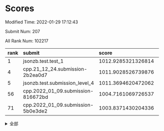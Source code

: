 # Scores

Modified Time: 2022-01-29 17:12:43

Submit Num: 207

All Rank Num: 102217

| rank |               submit               |       score        |       sigma        | pk_num |
| :--- | :--------------------------------- | :----------------- | :----------------- | :----- |
| 1    | jsonzb.test.test_1                 | 1012.9285321326814 | 0.8013822360236763 | 1974   |
| 4    | cpp.21_12_24.submission-2b2ea0d7   | 1011.9028526739876 | 0.7781089728253164 | 1973   |
| 5    | jsonzb.test.submission_level_4     | 1011.3694620472062 | 0.7792283807257884 | 1974   |
| 56   | cpp.2022_01_09.submission-816672bd | 1004.7161069726537 | 0.7164651491191424 | 1974   |
| 71   | cpp.2022_01_09.submission-5b0e3de2 | 1003.8371430204336 | 0.7087645287673686 | 1979   |


<details>
<summary>全部</summary>

| rank |                 submit                 |       score        |       sigma        | pk_num |
| :--- | :------------------------------------- | :----------------- | :----------------- | :----- |
| 1    | jsonzb.test.test_1                     | 1012.9285321326814 | 0.8013822360236763 | 1974   |
| 2    | gobigger.level_3.submission_level_3_49 | 1012.6760313319664 | 0.7948637900597921 | 1978   |
| 3    | gobigger.level_3.submission_level_3_24 | 1012.2181089128159 | 0.7845838027267142 | 1970   |
| 4    | cpp.21_12_24.submission-2b2ea0d7       | 1011.9028526739876 | 0.7781089728253164 | 1973   |
| 5    | jsonzb.test.submission_level_4         | 1011.3694620472062 | 0.7792283807257884 | 1974   |
| 6    | gobigger.level_3.submission_level_3_7  | 1011.3460783582491 | 0.7933762307834142 | 1972   |
| 7    | gobigger.level_3.submission_level_3_0  | 1011.3173817412439 | 0.7675296391049711 | 1974   |
| 8    | gobigger.level_3.submission_level_3_2  | 1011.2222746793674 | 0.7542848009197285 | 1976   |
| 9    | gobigger.level_3.submission_level_3_41 | 1011.1011859218388 | 0.7604793227604341 | 1975   |
| 10   | gobigger.level_3.submission_level_3_19 | 1010.9384613688143 | 0.7641926420173364 | 1980   |
| 11   | gobigger.level_3.submission_level_3_43 | 1010.775964980236  | 0.7572744349481373 | 1975   |
| 12   | gobigger.level_3.submission_level_3_40 | 1010.7597584920929 | 0.766245993052735  | 1979   |
| 13   | gobigger.level_3.submission_level_3_9  | 1010.73724233306   | 0.7703381317059357 | 1981   |
| 14   | gobigger.level_3.submission_level_3_18 | 1010.6083336318803 | 0.7795018710020579 | 1977   |
| 15   | gobigger.level_3.submission_level_3_45 | 1010.5832724303295 | 0.7625587003856349 | 1977   |
| 16   | gobigger.level_3.submission_level_3_35 | 1010.5185082106137 | 0.7649570775716703 | 1973   |
| 17   | gobigger.level_3.submission_level_3_5  | 1010.502949146244  | 0.7651375962899839 | 1979   |
| 18   | gobigger.level_3.submission_level_3_8  | 1010.4619203600008 | 0.7641933335002049 | 1973   |
| 19   | gobigger.level_3.submission_level_3_1  | 1010.4322057764656 | 0.7684106607060419 | 1979   |
| 20   | gobigger.level_3.submission_level_3_22 | 1010.2574607983665 | 0.7517230775453846 | 1981   |
| 21   | gobigger.level_3.submission_level_3_37 | 1010.2570415810441 | 0.7590816619048791 | 1974   |
| 22   | gobigger.level_3.submission_level_3_27 | 1010.1466329078025 | 0.7506527055674891 | 1971   |
| 23   | gobigger.level_3.submission_level_3_42 | 1010.0673031003872 | 0.7600640525205142 | 1973   |
| 24   | gobigger.level_3.submission_level_3_10 | 1010.0366252987795 | 0.7489171451332916 | 1981   |
| 25   | gobigger.level_3.submission_level_3_26 | 1009.9775742320485 | 0.7578752076327528 | 1971   |
| 26   | gobigger.level_3.submission_level_3_29 | 1009.9526113902252 | 0.7671688075228335 | 1978   |
| 27   | gobigger.level_3.submission_level_3_13 | 1009.8695338619756 | 0.7624571041176147 | 1978   |
| 28   | gobigger.level_3.submission_level_3_14 | 1009.8349618756163 | 0.7418998811588167 | 1980   |
| 29   | gobigger.level_3.submission_level_3_47 | 1009.8097997251397 | 0.7498072847511748 | 1972   |
| 30   | gobigger.level_3.submission_level_3_4  | 1009.7674277007407 | 0.7601445926800741 | 1980   |
| 31   | gobigger.level_3.submission_level_3_6  | 1009.7523848087495 | 0.771748037945909  | 1982   |
| 32   | gobigger.level_3.submission_level_3_34 | 1009.7435859776432 | 0.7704992547003655 | 1975   |
| 33   | gobigger.level_3.submission_level_3_32 | 1009.7091180811657 | 0.7491105524264222 | 1975   |
| 34   | gobigger.level_3.submission_level_3_28 | 1009.7044193891209 | 0.7644705220769077 | 1980   |
| 35   | gobigger.level_3.submission_level_3_12 | 1009.6994900979707 | 0.7417891208048935 | 1972   |
| 36   | gobigger.level_3.submission_level_3_30 | 1009.6644294320868 | 0.7588657688053144 | 1973   |
| 37   | gobigger.level_3.submission_level_3_31 | 1009.6209019112977 | 0.7661121143146858 | 1976   |
| 38   | gobigger.level_3.submission_level_3_46 | 1009.590395294469  | 0.7750840303868647 | 1975   |
| 39   | gobigger.level_3.submission_level_3_3  | 1009.4222436088272 | 0.7558949270017387 | 1975   |
| 40   | gobigger.level_3.submission_level_3_11 | 1009.3502747164596 | 0.7548657023362517 | 1976   |
| 41   | gobigger.level_3.submission_level_3_44 | 1009.3481811344626 | 0.7380898433089521 | 1972   |
| 42   | gobigger.level_3.submission_level_3_17 | 1009.0393448609891 | 0.7665128036871387 | 1975   |
| 43   | gobigger.level_3.submission_level_3_23 | 1008.9287901954386 | 0.7628235935162698 | 1976   |
| 44   | gobigger.level_3.submission_level_3_25 | 1008.8451943131378 | 0.7474478156992345 | 1978   |
| 45   | gobigger.level_3.submission_level_3_39 | 1008.7626117139333 | 0.7456925423897394 | 1978   |
| 46   | gobigger.level_3.submission_level_3_20 | 1008.7162854928371 | 0.7301845379869    | 1975   |
| 47   | gobigger.level_3.submission_level_3_36 | 1008.6599412679859 | 0.7349005167239562 | 1977   |
| 48   | gobigger.level_3.submission_level_3_15 | 1008.6284098397758 | 0.7383140658725174 | 1973   |
| 49   | gobigger.level_3.submission_level_3_33 | 1008.5750652390097 | 0.7524551760028975 | 1977   |
| 50   | gobigger.level_3.submission_level_3_38 | 1008.5654396433937 | 0.7429210387794528 | 1973   |
| 51   | gobigger.level_3.submission_level_3_16 | 1008.3654403369106 | 0.7573583852190259 | 1972   |
| 52   | gobigger.level_3.submission_level_3_21 | 1008.3466062055332 | 0.7456841742541039 | 1978   |
| 53   | gobigger.level_3.submission_level_3_48 | 1008.3400521420765 | 0.7352302477326457 | 1975   |
| 54   | gobigger.level_1.submission_level_1_6  | 1004.8788706560198 | 0.7141511315767624 | 1968   |
| 55   | gobigger.level_1.submission_level_1_48 | 1004.7706593569657 | 0.7275205680280935 | 1972   |
| 56   | cpp.2022_01_09.submission-816672bd     | 1004.7161069726537 | 0.7164651491191424 | 1974   |
| 57   | gobigger.level_1.submission_level_1_0  | 1004.675588190485  | 0.7196205179712633 | 1974   |
| 58   | gobigger.level_1.submission_level_1_33 | 1004.6422913174491 | 0.7110997026726005 | 1974   |
| 59   | gobigger.level_1.submission_level_1_21 | 1004.5213578074272 | 0.7290481338113433 | 1972   |
| 60   | gobigger.level_1.submission_level_1_15 | 1004.5146726659809 | 0.7109719294991943 | 1977   |
| 61   | gobigger.level_1.submission_level_1_36 | 1004.4698002156554 | 0.7186750452892522 | 1972   |
| 62   | gobigger.level_1.submission_level_1_35 | 1004.422071203854  | 0.703274009309482  | 1973   |
| 63   | gobigger.level_1.submission_level_1_40 | 1004.4048091937811 | 0.7159181169019749 | 1979   |
| 64   | gobigger.level_1.submission_level_1_37 | 1004.3772623489527 | 0.7280926886108026 | 1974   |
| 65   | gobigger.level_1.submission_level_1_20 | 1004.304726731434  | 0.7311629987359907 | 1977   |
| 66   | gobigger.level_1.submission_level_1_27 | 1004.2664038520104 | 0.7309622553012944 | 1979   |
| 67   | gobigger.level_1.submission_level_1_25 | 1004.2481473985194 | 0.7232284539906013 | 1971   |
| 68   | gobigger.level_1.submission_level_1_19 | 1004.0872134426595 | 0.7167390650212514 | 1977   |
| 69   | gobigger.level_1.submission_level_1_2  | 1003.8842612794812 | 0.7053612765465386 | 1979   |
| 70   | gobigger.level_1.submission_level_1_4  | 1003.839430348926  | 0.7083369099524396 | 1977   |
| 71   | cpp.2022_01_09.submission-5b0e3de2     | 1003.8371430204336 | 0.7087645287673686 | 1979   |
| 72   | gobigger.level_1.submission_level_1_18 | 1003.8132869556698 | 0.7235099269239099 | 1971   |
| 73   | gobigger.level_1.submission_level_1_14 | 1003.8015463817334 | 0.7210419902896094 | 1981   |
| 74   | gobigger.level_1.submission_level_1_47 | 1003.6001194588066 | 0.7122839686749912 | 1971   |
| 75   | gobigger.level_1.submission_level_1_1  | 1003.5401438504192 | 0.7182320983111125 | 1975   |
| 76   | gobigger.level_1.submission_level_1_17 | 1003.5264676870145 | 0.720525360629741  | 1969   |
| 77   | gobigger.level_1.submission_level_1_9  | 1003.5030496394523 | 0.7276946420189422 | 1978   |
| 78   | gobigger.level_1.submission_level_1_43 | 1003.5003008396907 | 0.7214787839974408 | 1977   |
| 79   | gobigger.level_1.submission_level_1_12 | 1003.4818867081026 | 0.7126513387071336 | 1973   |
| 80   | gobigger.level_1.submission_level_1_28 | 1003.460728499007  | 0.7253643372481526 | 1977   |
| 81   | gobigger.level_1.submission_level_1_44 | 1003.4492446834728 | 0.7254691230069815 | 1978   |
| 82   | gobigger.level_1.submission_level_1_42 | 1003.288166255427  | 0.7171043829476982 | 1978   |
| 83   | gobigger.level_1.submission_level_1_13 | 1003.2622700430934 | 0.7116289187856031 | 1977   |
| 84   | gobigger.level_1.submission_level_1_5  | 1003.2525091609963 | 0.7175859517769663 | 1974   |
| 85   | gobigger.level_1.submission_level_1_46 | 1003.1094453423243 | 0.7120606146447284 | 1970   |
| 86   | gobigger.level_1.submission_level_1_11 | 1003.0620046688518 | 0.7062692463195347 | 1980   |
| 87   | gobigger.level_1.submission_level_1_32 | 1003.0230297340066 | 0.7184503735027101 | 1974   |
| 88   | gobigger.level_1.submission_level_1_49 | 1002.9977364711734 | 0.7209823688963994 | 1974   |
| 89   | gobigger.level_1.submission_level_1_29 | 1002.9808590187016 | 0.7166917424432214 | 1974   |
| 90   | gobigger.level_1.submission_level_1_23 | 1002.9786132044868 | 0.704595221852919  | 1972   |
| 91   | gobigger.level_1.submission_level_1_38 | 1002.9318503543586 | 0.712655032002785  | 1976   |
| 92   | gobigger.level_1.submission_level_1_34 | 1002.9239580157764 | 0.7106935684565504 | 1980   |
| 93   | gobigger.level_1.submission_level_1_22 | 1002.8938111119097 | 0.7087494019646859 | 1978   |
| 94   | gobigger.level_1.submission_level_1_26 | 1002.7463811033934 | 0.7192976685377077 | 1975   |
| 95   | gobigger.level_1.submission_level_1_24 | 1002.7037736079083 | 0.719686059922154  | 1970   |
| 96   | gobigger.level_1.submission_level_1_30 | 1002.5805281309221 | 0.7245630589185243 | 1973   |
| 97   | gobigger.level_1.submission_level_1_45 | 1002.5338242578396 | 0.7200958255678499 | 1969   |
| 98   | gobigger.level_1.submission_level_1_39 | 1002.4438651601296 | 0.7169029482672981 | 1980   |
| 99   | gobigger.level_1.submission_level_1_41 | 1002.2765834859625 | 0.7035181095047157 | 1974   |
| 100  | gobigger.level_1.submission_level_1_8  | 1002.2582477766837 | 0.7141763350997494 | 1975   |
| 101  | gobigger.level_1.submission_level_1_3  | 1002.1160702746765 | 0.7030334399114858 | 1973   |
| 102  | gobigger.level_1.submission_level_1_7  | 1002.0700412867302 | 0.701868900633849  | 1972   |
| 103  | gobigger.level_1.submission_level_1_16 | 1001.9532347523564 | 0.7119467542893634 | 1975   |
| 104  | gobigger.level_1.submission_level_1_31 | 1001.8143479592695 | 0.7359061434000111 | 1977   |
| 105  | gobigger.level_1.submission_level_1_10 | 1001.7982149247358 | 0.7198311062011232 | 1975   |
| 106  | gobigger.random.submission_random_16   | 997.3921032186951  | 0.706641962310271  | 1973   |
| 107  | gobigger.random.submission_random_34   | 997.3880511363228  | 0.7097203736046734 | 1974   |
| 108  | gobigger.random.submission_random_49   | 997.2708499398019  | 0.7230033116725358 | 1979   |
| 109  | gobigger.random.submission_random_40   | 996.8953936280731  | 0.7191010649309277 | 1979   |
| 110  | gobigger.random.submission_random_31   | 996.7440220363974  | 0.6957342230820551 | 1975   |
| 111  | gobigger.random.submission_random_35   | 996.7077505295271  | 0.7058302657080063 | 1971   |
| 112  | gobigger.random.submission_random_18   | 996.6403058761762  | 0.7213517645309778 | 1974   |
| 113  | gobigger.random.submission_random_38   | 996.637320051363   | 0.7099179695890254 | 1981   |
| 114  | gobigger.random.submission_random_29   | 996.5592794581526  | 0.7117330656704262 | 1976   |
| 115  | gobigger.random.submission_random_37   | 996.5353946264864  | 0.7152686247389779 | 1977   |
| 116  | gobigger.random.submission_random_15   | 996.5223763055644  | 0.7151022141990268 | 1975   |
| 117  | gobigger.random.submission_random_10   | 996.4961346896866  | 0.7043953516623321 | 1976   |
| 118  | gobigger.random.submission_random_7    | 996.4801791444486  | 0.7199800658166194 | 1970   |
| 119  | gobigger.random.submission_random_0    | 996.479976467587   | 0.7186614825417047 | 1974   |
| 120  | gobigger.random.submission_random_39   | 996.3956685116677  | 0.704754176206857  | 1973   |
| 121  | gobigger.random.submission_random_19   | 996.3756374028524  | 0.7168514490625987 | 1978   |
| 122  | gobigger.random.submission_random_33   | 996.3478874383065  | 0.7068654966756817 | 1976   |
| 123  | gobigger.random.submission_random_44   | 996.3419623108304  | 0.711441453312189  | 1979   |
| 124  | gobigger.random.submission_random_23   | 996.2833085820774  | 0.7068063069375076 | 1972   |
| 125  | gobigger.random.submission_random_30   | 996.279333064491   | 0.7215346161243601 | 1975   |
| 126  | gobigger.random.submission_random_5    | 996.2157606059367  | 0.7105092927418454 | 1979   |
| 127  | gobigger.random.submission_random_12   | 996.1695020643937  | 0.717490955706208  | 1980   |
| 128  | gobigger.random.submission_random_45   | 996.1305392922416  | 0.7144963386308929 | 1976   |
| 129  | gobigger.random.submission_random_11   | 996.096776989824   | 0.7034058388536537 | 1975   |
| 130  | gobigger.random.submission_random_48   | 996.0311556500159  | 0.7027823244423368 | 1972   |
| 131  | gobigger.random.submission_random_43   | 995.9727233864928  | 0.7247409099712169 | 1971   |
| 132  | gobigger.random.submission_random_22   | 995.9603875444815  | 0.7082946129897048 | 1980   |
| 133  | gobigger.random.submission_random_46   | 995.9594658614077  | 0.7075036701406021 | 1973   |
| 134  | gobigger.random.submission_random_27   | 995.8664383855879  | 0.7098271179163662 | 1975   |
| 135  | gobigger.random.submission_random_32   | 995.850534475358   | 0.7258052707708651 | 1975   |
| 136  | gobigger.random.submission_random_4    | 995.8251121637574  | 0.7010878413787811 | 1970   |
| 137  | gobigger.random.submission_random_36   | 995.7413438215943  | 0.7234162826801412 | 1972   |
| 138  | gobigger.random.submission_random_41   | 995.7407415088711  | 0.7141506969421922 | 1975   |
| 139  | gobigger.random.submission_random_6    | 995.5669959450474  | 0.7319282448988644 | 1973   |
| 140  | gobigger.random.submission_random_14   | 995.5644364794118  | 0.7139680037647089 | 1977   |
| 141  | gobigger.random.submission_random_1    | 995.5018251204154  | 0.7220380996972976 | 1974   |
| 142  | gobigger.random.submission_random_2    | 995.4352848441023  | 0.7068020565605365 | 1973   |
| 143  | gobigger.random.submission_random_21   | 995.3289428235317  | 0.7164162951875833 | 1977   |
| 144  | gobigger.random.submission_random_28   | 995.2163900347938  | 0.7094155186799392 | 1976   |
| 145  | gobigger.random.submission_random_26   | 995.1172583465127  | 0.7034374766652072 | 1978   |
| 146  | gobigger.random.submission_random_20   | 995.1121846719986  | 0.7106162834930574 | 1974   |
| 147  | gobigger.random.submission_random_17   | 995.0745668817787  | 0.7151614545708808 | 1976   |
| 148  | gobigger.random.submission_random_24   | 995.0232043680619  | 0.7092231794651231 | 1978   |
| 149  | gobigger.random.submission_random_47   | 994.9828560205962  | 0.6986869815678908 | 1977   |
| 150  | gobigger.random.submission_random_3    | 994.7674221622735  | 0.7031313456916151 | 1977   |
| 151  | gobigger.random.submission_random_13   | 994.7187814629154  | 0.7297029060246195 | 1972   |
| 152  | gobigger.random.submission_random_25   | 994.6860253734918  | 0.728883627614197  | 1971   |
| 153  | gobigger.random.submission_random_9    | 994.6808731086192  | 0.7153622510537817 | 1979   |
| 154  | gobigger.random.submission_random_8    | 994.6420027209566  | 0.7203430320250677 | 1974   |
| 155  | gobigger.random.submission_random_42   | 994.3777985982271  | 0.7201460033642582 | 1973   |
| 156  | gobigger.level_2.submission_level_2_4  | 993.9346744275113  | 0.7456651736484458 | 1972   |
| 157  | gobigger.level_2.submission_level_2_46 | 993.3621927824506  | 0.7291625615317747 | 1971   |
| 158  | gobigger.level_2.submission_level_2_3  | 993.3431172293588  | 0.7455431935891902 | 1969   |
| 159  | gobigger.level_2.submission_level_2_19 | 993.213561060404   | 0.7232015480115709 | 1975   |
| 160  | gobigger.level_2.submission_level_2_9  | 993.2106779674039  | 0.7202596503991369 | 1970   |
| 161  | gobigger.level_2.submission_level_2_0  | 993.1535739192453  | 0.7480385861573364 | 1978   |
| 162  | gobigger.level_2.submission_level_2_27 | 993.0214905033039  | 0.7378691889941822 | 1978   |
| 163  | gobigger.level_2.submission_level_2_12 | 992.8512039834459  | 0.7368300667075042 | 1974   |
| 164  | gobigger.level_2.submission_level_2_1  | 992.7954963871092  | 0.7304144618324614 | 1973   |
| 165  | gobigger.level_2.submission_level_2_15 | 992.7256103054453  | 0.7250749595995293 | 1974   |
| 166  | gobigger.level_2.submission_level_2_6  | 992.6752204052827  | 0.758507631195966  | 1978   |
| 167  | gobigger.level_2.submission_level_2_48 | 992.6681816467452  | 0.7276774047090666 | 1975   |
| 168  | gobigger.level_2.submission_level_2_17 | 992.496865082469   | 0.7324166612702825 | 1975   |
| 169  | gobigger.level_2.submission_level_2_8  | 992.4574842528773  | 0.7528883233898621 | 1975   |
| 170  | gobigger.level_2.submission_level_2_37 | 992.4482458597603  | 0.7471770536805407 | 1976   |
| 171  | gobigger.level_2.submission_level_2_42 | 992.4461630106314  | 0.738079942264671  | 1981   |
| 172  | gobigger.level_2.submission_level_2_40 | 992.4279188636737  | 0.7569459719665595 | 1974   |
| 173  | gobigger.level_2.submission_level_2_36 | 992.3832984158435  | 0.734238564392863  | 1970   |
| 174  | gobigger.level_2.submission_level_2_39 | 992.2798967165983  | 0.7334153302214013 | 1978   |
| 175  | gobigger.level_2.submission_level_2_47 | 992.2770649253699  | 0.7378335312013923 | 1968   |
| 176  | gobigger.level_2.submission_level_2_24 | 992.2725820969684  | 0.7486084169982582 | 1971   |
| 177  | gobigger.level_2.submission_level_2_18 | 992.2199529124415  | 0.7448382434461563 | 1972   |
| 178  | gobigger.level_2.submission_level_2_5  | 992.1959602642717  | 0.7336977669952744 | 1981   |
| 179  | gobigger.level_2.submission_level_2_13 | 992.1154633948779  | 0.7448365074580114 | 1978   |
| 180  | gobigger.level_2.submission_level_2_10 | 992.0472378358672  | 0.7659214867689197 | 1980   |
| 181  | gobigger.level_2.submission_level_2_30 | 992.040262489391   | 0.7364372842952498 | 1976   |
| 182  | gobigger.level_2.submission_level_2_29 | 991.983200920829   | 0.7495325484856317 | 1979   |
| 183  | gobigger.level_2.submission_level_2_25 | 991.9649686392198  | 0.7404935271839962 | 1972   |
| 184  | gobigger.level_2.submission_level_2_14 | 991.9015069696343  | 0.7468260101606644 | 1970   |
| 185  | gobigger.level_2.submission_level_2_22 | 991.8645574621978  | 0.7765841466447603 | 1975   |
| 186  | gobigger.level_2.submission_level_2_33 | 991.6263549741986  | 0.7467738951705479 | 1979   |
| 187  | gobigger.level_2.submission_level_2_32 | 991.623793329123   | 0.7571568642520402 | 1976   |
| 188  | gobigger.level_2.submission_level_2_28 | 991.5808422114612  | 0.7547096386464341 | 1972   |
| 189  | gobigger.level_2.submission_level_2_38 | 991.5591865506929  | 0.7548476422031185 | 1969   |
| 190  | gobigger.level_2.submission_level_2_11 | 991.4917721000032  | 0.7402896048336113 | 1977   |
| 191  | gobigger.level_2.submission_level_2_20 | 991.3954569869808  | 0.7428479202186151 | 1970   |
| 192  | gobigger.level_2.submission_level_2_31 | 991.3596542627145  | 0.7437920379099409 | 1977   |
| 193  | gobigger.level_2.submission_level_2_43 | 991.3367881559216  | 0.7551398297219145 | 1976   |
| 194  | gobigger.level_2.submission_level_2_16 | 991.2713330414762  | 0.757747083017905  | 1974   |
| 195  | gobigger.level_2.submission_level_2_49 | 991.1596956722294  | 0.7489855649205558 | 1973   |
| 196  | gobigger.level_2.submission_level_2_41 | 991.0531884638305  | 0.7514184356495943 | 1976   |
| 197  | gobigger.level_2.submission_level_2_44 | 990.8365324781158  | 0.7562952760116044 | 1971   |
| 198  | gobigger.level_2.submission_level_2_21 | 990.80201934153    | 0.761964736124862  | 1974   |
| 199  | gobigger.level_2.submission_level_2_2  | 990.6095165208757  | 0.7600987016808085 | 1976   |
| 200  | gobigger.level_2.submission_level_2_23 | 990.5691286347239  | 0.754935187519123  | 1975   |
| 201  | gobigger.level_2.submission_level_2_7  | 990.4633865618425  | 0.7634537604899508 | 1985   |
| 202  | gobigger.level_2.submission_level_2_45 | 990.2309467592602  | 0.7639588917948192 | 1977   |
| 203  | gobigger.level_2.submission_level_2_35 | 990.1808896298069  | 0.7415970148130807 | 1977   |
| 204  | gobigger.level_2.submission_level_2_26 | 990.1221062841213  | 0.7638048686953172 | 1974   |
| 205  | gobigger.level_2.submission_level_2_34 | 989.1279094237876  | 0.8113415079765768 | 1981   |
| 206  | gobigger.none.submission_none_1        | 976.6824584781734  | 1.3309742570527068 | 1976   |
| 207  | gobigger.none.submission_none_0        | 975.9643569993073  | 1.5068202913058388 | 1980   |

</details>